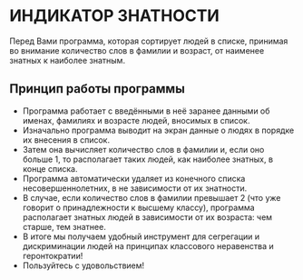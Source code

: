 # ИНДИКАТОР ЗНАТНОСТИ

Перед Вами программа, которая сортирует людей в списке, принимая во внимание количество слов в фамилии и возраст, от наименее знатных к наиболее знатным.

## Принцип работы программы

- Программа работает с введёнными в неё заранее данными об именах, фамилиях и возрасте людей, вносимых в список. 
- Изначально программа выводит на экран данные о людях в порядке их внесения в список. 
- Затем она вычисляет количество слов в фамилии и, если оно больше 1, то располагает таких людей, как наиболее знатных, в конце списка.
- Программа автоматически удаляет из конечного списка несовершеннолетних, в не зависимости от их знатности.
- В случае, если количество слов в фамилии превышает 2 (что уже говорит о принадлежности к высшему классу), программа располагает знатных людей в зависимости от их возраста: чем старше, тем знатнее. 
- В итоге мы получаем удобный инструмент для сегрегации и дискриминации людей на принципах классового неравенства и геронтократии!
- Пользуйтесь с удовольствием! 